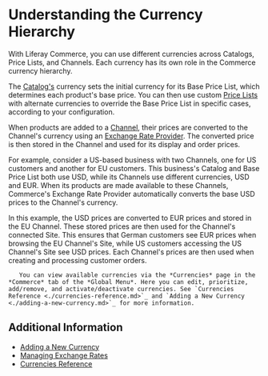 # Understanding the Currency Hierarchy

With Liferay Commerce, you can use different currencies across Catalogs, Price Lists, and Channels. Each currency has its own role in the Commerce currency hierarchy.

The [Catalog's](../../managing-a-catalog/catalogs/creating-a-new-catalog.md) currency sets the initial currency for its Base Price List, which determines each product's base price. You can then use custom [Price Lists](../../managing-a-catalog/managing-price/creating-a-price-list.md) with alternate currencies to override the Base Price List in specific cases, according to your configuration.

When products are added to a [Channel](../../starting-a-store/channels/managing-channels.md), their prices are converted to the Channel's currency using an [Exchange Rate Provider](./managing-exchange-rates.md). The converted price is then stored in the Channel and used for its display and order prices.

For example, consider a US-based business with two Channels, one for US customers and another for EU customers. This business's Catalog and Base Price List both use USD, while its Channels use different currencies, USD and EUR. When its products are made available to these Channels, Commerce's Exchange Rate Provider automatically converts the base USD prices to the Channel's currency.

In this example, the USD prices are converted to EUR prices and stored in the EU Channel. These stored prices are then used for the Channel's connected Site. This ensures that German customers see EUR prices when browsing the EU Channel's Site, while US customers accessing the US Channel's Site see USD prices. Each Channel's prices are then used when creating and processing customer orders.

```note::
   You can view available currencies via the *Currencies* page in the *Commerce* tab of the *Global Menu*. Here you can edit, prioritize, add/remove, and activate/deactivate currencies. See `Currencies Reference <./currencies-reference.md>`_ and `Adding a New Currency <./adding-a-new-currency.md>`_ for more information.
```

<!-- Update article once [COMMERCE-5171](https://issues.liferay.com/browse/COMMERCE-5171) is implemented. It removes Catalog Currency and uses the Base Price List currency alone as currency basis. -->

## Additional Information

* [Adding a New Currency](./adding-a-new-currency.md)
* [Managing Exchange Rates](./managing-exchange-rates.md)
* [Currencies Reference](./currencies-reference.md)
